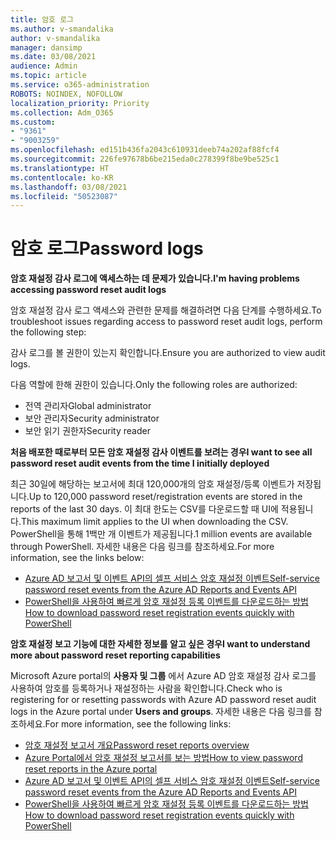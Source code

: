 ```yaml
---
title: 암호 로그
ms.author: v-smandalika
author: v-smandalika
manager: dansimp
ms.date: 03/08/2021
audience: Admin
ms.topic: article
ms.service: o365-administration
ROBOTS: NOINDEX, NOFOLLOW
localization_priority: Priority
ms.collection: Adm_O365
ms.custom:
- "9361"
- "9003259"
ms.openlocfilehash: ed151b436fa2043c610931deeb74a202af88fcf4
ms.sourcegitcommit: 226fe97678b6be215eda0c278399f8be9be525c1
ms.translationtype: HT
ms.contentlocale: ko-KR
ms.lasthandoff: 03/08/2021
ms.locfileid: "50523087"
---
```

# <a name="password-logs"></a><span data-ttu-id="c16a6-102">암호 로그</span><span class="sxs-lookup"><span data-stu-id="c16a6-102">Password logs</span></span>

<span data-ttu-id="c16a6-103">**암호 재설정 감사 로그에 액세스하는 데 문제가 있습니다.**</span><span class="sxs-lookup"><span data-stu-id="c16a6-103">**I'm having problems accessing password reset audit logs**</span></span>

<span data-ttu-id="c16a6-104">암호 재설정 감사 로그 액세스와 관련한 문제를 해결하려면 다음 단계를 수행하세요.</span><span class="sxs-lookup"><span data-stu-id="c16a6-104">To troubleshoot issues regarding access to password reset audit logs, perform the following step:</span></span>

<span data-ttu-id="c16a6-105">감사 로그를 볼 권한이 있는지 확인합니다.</span><span class="sxs-lookup"><span data-stu-id="c16a6-105">Ensure you are authorized to view audit logs.</span></span> 

<span data-ttu-id="c16a6-106">다음 역할에 한해 권한이 있습니다.</span><span class="sxs-lookup"><span data-stu-id="c16a6-106">Only the following roles are authorized:</span></span>
 - <span data-ttu-id="c16a6-107">전역 관리자</span><span class="sxs-lookup"><span data-stu-id="c16a6-107">Global administrator</span></span>
 - <span data-ttu-id="c16a6-108">보안 관리자</span><span class="sxs-lookup"><span data-stu-id="c16a6-108">Security administrator</span></span>
 - <span data-ttu-id="c16a6-109">보안 읽기 권한자</span><span class="sxs-lookup"><span data-stu-id="c16a6-109">Security reader</span></span>

<span data-ttu-id="c16a6-110">**처음 배포한 때로부터 모든 암호 재설정 감사 이벤트를 보려는 경우**</span><span class="sxs-lookup"><span data-stu-id="c16a6-110">**I want to see all password reset audit events from the time I initially deployed**</span></span>

<span data-ttu-id="c16a6-111">최근 30일에 해당하는 보고서에 최대 120,000개의 암호 재설정/등록 이벤트가 저장됩니다.</span><span class="sxs-lookup"><span data-stu-id="c16a6-111">Up to 120,000 password reset/registration events are stored in the reports of the last 30 days.</span></span> <span data-ttu-id="c16a6-112">이 최대 한도는 CSV를 다운로드할 때 UI에 적용됩니다.</span><span class="sxs-lookup"><span data-stu-id="c16a6-112">This maximum limit applies to the UI when downloading the CSV.</span></span> <span data-ttu-id="c16a6-113">PowerShell을 통해 1백만 개 이벤트가 제공됩니다.</span><span class="sxs-lookup"><span data-stu-id="c16a6-113">1 million events are available through PowerShell.</span></span>
<span data-ttu-id="c16a6-114">자세한 내용은 다음 링크를 참조하세요.</span><span class="sxs-lookup"><span data-stu-id="c16a6-114">For more information, see the links below:</span></span>

- [<span data-ttu-id="c16a6-115">Azure AD 보고서 및 이벤트 API의 셀프 서비스 암호 재설정 이벤트</span><span class="sxs-lookup"><span data-stu-id="c16a6-115">Self-service password reset events from the Azure AD Reports and Events API</span></span>](https://docs.microsoft.com/azure/active-directory/authentication/howto-sspr-reporting)
- [<span data-ttu-id="c16a6-116">PowerShell을 사용하여 빠르게 암호 재설정 등록 이벤트를 다운로드하는 방법</span><span class="sxs-lookup"><span data-stu-id="c16a6-116">How to download password reset registration events quickly with PowerShell</span></span>](https://docs.microsoft.com/azure/active-directory/authentication/howto-sspr-reporting)

<span data-ttu-id="c16a6-117">**암호 재설정 보고 기능에 대한 자세한 정보를 알고 싶은 경우**</span><span class="sxs-lookup"><span data-stu-id="c16a6-117">**I want to understand more about password reset reporting capabilities**</span></span>

<span data-ttu-id="c16a6-118">Microsoft Azure portal의 **사용자 및 그룹** 에서 Azure AD 암호 재설정 감사 로그를 사용하여 암호를 등록하거나 재설정하는 사람을 확인합니다.</span><span class="sxs-lookup"><span data-stu-id="c16a6-118">Check who is registering for or resetting passwords with Azure AD password reset audit logs in the Azure portal under **Users and groups**.</span></span>
<span data-ttu-id="c16a6-119">자세한 내용은 다음 링크를 참조하세요.</span><span class="sxs-lookup"><span data-stu-id="c16a6-119">For more information, see the following links:</span></span>

- [<span data-ttu-id="c16a6-120">암호 재설정 보고서 개요</span><span class="sxs-lookup"><span data-stu-id="c16a6-120">Password reset reports overview</span></span>](https://docs.microsoft.com/azure/active-directory/authentication/howto-sspr-reporting)
- [<span data-ttu-id="c16a6-121">Azure Portal에서 암호 재설정 보고서를 보는 방법</span><span class="sxs-lookup"><span data-stu-id="c16a6-121">How to view password reset reports in the Azure portal</span></span>](https://docs.microsoft.com/azure/active-directory/authentication/howto-sspr-reporting)
- [<span data-ttu-id="c16a6-122">Azure AD 보고서 및 이벤트 API의 셀프 서비스 암호 재설정 이벤트</span><span class="sxs-lookup"><span data-stu-id="c16a6-122">Self-service password reset events from the Azure AD Reports and Events API</span></span>](https://docs.microsoft.com/azure/active-directory/authentication/howto-sspr-reporting)
- [<span data-ttu-id="c16a6-123">PowerShell을 사용하여 빠르게 암호 재설정 등록 이벤트를 다운로드하는 방법</span><span class="sxs-lookup"><span data-stu-id="c16a6-123">How to download password reset registration events quickly with PowerShell</span></span>](https://docs.microsoft.com/azure/active-directory/authentication/howto-sspr-reporting)


